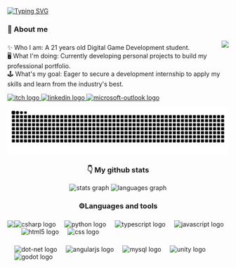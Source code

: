 <a href="https://git.io/typing-svg">
<img src="https://readme-typing-svg.demolab.com?font=Fira+Code&size=28&pause=1045&color=EA3D84&vCenter=true&width=435&height=33&lines=Hello+there%2C+I'm+Lais+%F0%9F%91%8B" alt="Typing SVG" />
</a>

<h3 align="left">📖 About me</h3>

<img align="right" height="150" src="https://media1.giphy.com/media/v1.Y2lkPTc5MGI3NjExeGVzdXhlcDBxZmw2YmJkN3J3ejBna3JsM2gwMjlka3F0d2lmbjJrcSZlcD12MV9pbnRlcm5hbF9naWZfYnlfaWQmY3Q9cw/DbGDZz3KidE4KK6enQ/giphy.gif"  />

###

<p align="left">✨ Who I am: A 21 years old Digital Game Development student.<br>🖥️ What I'm doing: Currently developing personal projects to build my professional portfolio.<br>🕹️ What's my goal: Eager to secure a development internship to apply my skills and learn from the industry's best.</p>

<div align="left">
  <a href="https://itislala.itch.io/" target="_blank">
    <img src="https://img.shields.io/static/v1?message=itch.io&logo=itch&label=&color=EA3D84&logoColor=white&labelColor=EA3D84&style=for-the-badge" height="35" alt="itch logo"  />
  </a>
  <a href="https://www.linkedin.com/in/laissm/" target="_blank">
    <img src="https://img.shields.io/static/v1?message=LinkedIn&logo=linkedin&label=&color=A7FCF5&logoColor=white&labelColor=A7FCF5&style=for-the-badge" height="35" alt="linkedin logo"  />
  </a>
  <a href="lais2415@outlook.com" target="_blank">
    <img src="https://img.shields.io/static/v1?message=Outlook&logo=microsoft-outlook&label=&color=0078D4&logoColor=white&labelColor=&style=for-the-badge" height="35" alt="microsoft-outlook logo"  />
  </a>
</div>

<picture align="center">
  <source media="(prefers-color-scheme: dark)" srcset="https://raw.githubusercontent.com/itislala/itislala/output/github-contribution-grid-snake-dark.svg">
  <source media="(prefers-color-scheme: light)" srcset="https://raw.githubusercontent.com/itislala/itislala/output/github-contribution-grid-snake-dark.svg">
  <img align="center" alt="github contribution grid snake animation" src="https://raw.githubusercontent.com/itislala/itislala/output/github-contribution-grid-snake.svg">
</picture>

  <h3 align="center">👇 My github stats</h3>

<div align="center">
  <img src="https://github-readme-stats.vercel.app/api?username=itislala&hide_title=true&hide_rank=false&show_icons=true&include_all_commits=true&count_private=true&disable_animations=false&theme=radical&locale=en&hide_border=true&order=1" height="165" alt="stats graph"  />
  <img src="https://github-readme-stats.vercel.app/api/top-langs?username=itislala&locale=en&hide_title=true&layout=compact&card_width=320&langs_count=5&theme=radical&hide_border=true&order=2" height="94" alt="languages graph"  />
</div>

<h3 align="center">⚙️Languages and tools</h3>

###

<img align="left" height="160" src="https://media.giphy.com/media/v1.Y2lkPTc5MGI3NjExczZ4NGozMTNkNmYxc3prdDUybnp3d2loMjVrcDl2dTYxOHM0bTg2MiZlcD12MV9zdGlja2Vyc19zZWFyY2gmY3Q9cw/n2ytlxNQLodGM/giphy.gif"  />

###

<div align="left">
  <img src="https://skillicons.dev/icons?i=cs" height="45" alt="csharp logo"  />
  <img width="12" />
  <img src="https://skillicons.dev/icons?i=py" height="45" alt="python logo"  />
  <img width="12" />
  <img src="https://skillicons.dev/icons?i=ts" height="45" alt="typescript logo"  />
  <img width="12" />
  <img src="https://skillicons.dev/icons?i=js" height="45" alt="javascript logo"  />
  <img width="12" />
  <img src="https://skillicons.dev/icons?i=html" height="45" alt="html5 logo"  />
  <img width="12" />
  <img src="https://skillicons.dev/icons?i=css" height="45" alt="css logo"  />
</div>

###

<div align="left">
  <img src="https://skillicons.dev/icons?i=dotnet" height="45" alt="dot-net logo"  />
  <img width="12" />
  <img src="https://skillicons.dev/icons?i=angular" height="45" alt="angularjs logo"  />
  <img width="12" />
  <img src="https://skillicons.dev/icons?i=mysql" height="45" alt="mysql logo"  />
  <img width="12" />
  <img src="https://skillicons.dev/icons?i=unity" height="45" alt="unity logo"  />
  <img width="12" />
  <img src="https://skillicons.dev/icons?i=godot" height="45" alt="godot logo"  />
</div>

###
